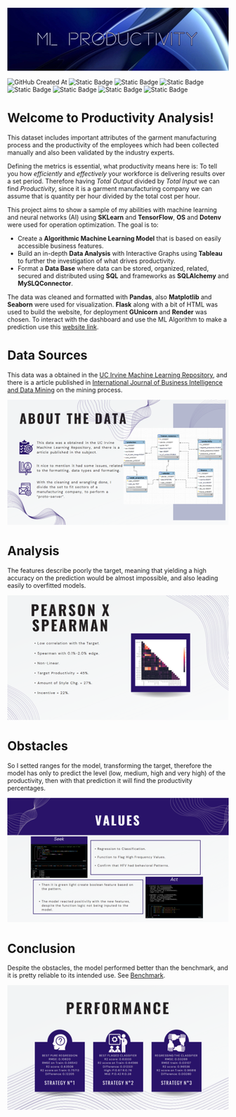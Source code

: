 ![alt text](https://github.com/ElielVSAlmeida/Productivity/blob/main/vizualization/backgroundedit.jpg)

![GitHub Created At](https://img.shields.io/github/created-at/ElielVSAlmeida/Productivity)
![Static Badge](https://img.shields.io/badge/Python-3776AB?style=plastic&logo=python&logoColor=%23FFD343)
![Static Badge](https://img.shields.io/badge/SciKit-1c7AE8?style=plastic&logo=scikitlearn&logoColor=%23F7931E)
![Static Badge](https://img.shields.io/badge/Flask-FFFFFF?style=plastic&logo=flask&logoColor=%23000000)
![Static Badge](https://img.shields.io/badge/DotEnv-000000?style=plastic&logo=dotenv)
![Static Badge](https://img.shields.io/badge/Tableau-blue?style=plastic&logo=tableau&logoColor=FFFFFF)
![Static Badge](https://img.shields.io/badge/MySQL-4479A1?style=plastic&logo=mysql&logoColor=FFFFFF)
![Static Badge](https://img.shields.io/badge/Pandas-150458?style=plastic&logo=pandas&logoColor=FFFFFF)


# Welcome to Productivity Analysis!

This dataset includes important attributes of the garment manufacturing process and the productivity of the employees which had been collected manually and also been validated by the industry experts. 

Defining the metrics is essential, what productivity means here is: To tell you how *efficiently* and *effectively* your workforce is delivering results over a set period. Therefore having *Total Output* divided by *Total Input* we can find *Productivity*, since it is a garment manufacturing company we can assume that is quantity per hour divided by the total cost per hour.

This project aims to show a sample of my abilities with machine learning and neural networks (AI) using **SKLearn** and **TensorFlow**, **OS** and **Dotenv** were used for operation optimization. The goal is to:
- Create a **Algorithmic Machine Learning Model** that is based on easily accessible business features.
- Build an in-depth **Data Analysis** with Interactive Graphs using **Tableau** to further the investigation of what drives productivity.
- Format a **Data Base** where data can be stored, organized, related, secured and distributed using **SQL** and frameworks as **SQLAlchemy** and **MySLQConnector**.

The data was cleaned and formatted with **Pandas**, also **Matplotlib** and **Seaborn** were used for visualization. **Flask** along with a bit of HTML was used to build the website, for deployment **GUnicorn** and **Render** was chosen. To interact with the dashboard and use the ML Algorithm to make a prediction use this [website link](https://productivity-study.onrender.com).

# Data Sources

This data was a obtained in the [UC Irvine Machine Learning Repository](https://archive.ics.uci.edu/dataset/597/productivity+prediction+of+garment+employees), and there is a article published in [International Journal of Business Intelligence and Data Mining](https://dl.acm.org/doi/abs/10.1504/ijbidm.2021.118183) on the mining process.

![alt text](https://github.com/ElielVSAlmeida/Productivity/blob/main/vizualization/about_data.png)

# Analysis

The features describe poorly the target, meaning that yielding a high accuracy on the prediction would be almost impossible, and also leading easily to overfitted models.

![alt text](https://github.com/ElielVSAlmeida/Productivity/blob/main/vizualization/analysis.png)

# Obstacles

So I setted ranges for the model, transforming the target, therefore the model has only to predict the level (low, medium, high and very high) of the productivity, then with that prediction it will find the productivity percentages.

![alt text](https://github.com/ElielVSAlmeida/Productivity/blob/main/vizualization/values.png)

# Conclusion

Despite the obstacles, the model performed better than the benchmark, and it is pretty reliable to its intended use. See [Benchmark](https://github.com/dynasty-29/Productivity-Prediction-Project/blob/main/productivity_prediction_final.ipynb).

![alt text](https://github.com/ElielVSAlmeida/Productivity/blob/main/vizualization/conclusion.png)
